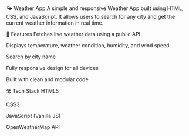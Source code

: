 🌤️ Weather App
A simple and responsive Weather App built using HTML, CSS, and JavaScript. It allows users to search for any city and get the current weather information in real time.

🔹 Features
Fetches live weather data using a public API

Displays temperature, weather condition, humidity, and wind speed

Search by city name

Fully responsive design for all devices

Built with clean and modular code

🛠️ Tech Stack
HTML5

CSS3

JavaScript (Vanilla JS)

OpenWeatherMap API

